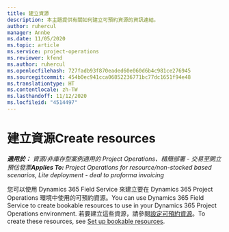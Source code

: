```yaml
---
title: 建立資源
description: 本主題提供有關如何建立可預約資源的資訊連結。
author: ruhercul
manager: Annbe
ms.date: 11/05/2020
ms.topic: article
ms.service: project-operations
ms.reviewer: kfend
ms.author: ruhercul
ms.openlocfilehash: 727fadb93f870eaded60e060d6b4c981ce276945
ms.sourcegitcommit: 454b0ec941cca06852236771bc77dc1651f94e48
ms.translationtype: HT
ms.contentlocale: zh-TW
ms.lasthandoff: 11/12/2020
ms.locfileid: "4514497"
---
```

# <a name="create-resources"></a><span data-ttu-id="45d06-103">建立資源</span><span class="sxs-lookup"><span data-stu-id="45d06-103">Create resources</span></span>

<span data-ttu-id="45d06-104">_**適用於：** 資源/非庫存型案例適用的 Project Operations、精簡部署 - 交易至開立預估發票_</span><span class="sxs-lookup"><span data-stu-id="45d06-104">_**Applies To:** Project Operations for resource/non-stocked based scenarios, Lite deployment - deal to proforma invoicing_</span></span>

<span data-ttu-id="45d06-105">您可以使用 Dynamics 365 Field Service 來建立要在 Dynamics 365 Project Operations 環境中使用的可預約資源。</span><span class="sxs-lookup"><span data-stu-id="45d06-105">You can use Dynamics 365 Field Service to create bookable resources to use in your Dynamics 365 Project Operations environment.</span></span> <span data-ttu-id="45d06-106">若要建立這些資源，請參閱[設定可預約資源](https://docs.microsoft.com/dynamics365/field-service/set-up-bookable-resources)。</span><span class="sxs-lookup"><span data-stu-id="45d06-106">To create these resources, see [Set up bookable resources](https://docs.microsoft.com/dynamics365/field-service/set-up-bookable-resources).</span></span>

